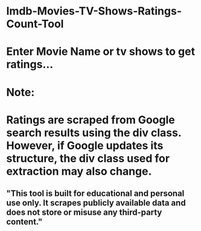 # Imdb-Movies-TV-Shows-Ratings-Count-Tool

# Enter Movie Name or tv shows to get ratings...

# Note:

# Ratings are scraped from Google search results using the div class. However, if Google updates its structure, the div class used for extraction may also change.

## "This tool is built for educational and personal use only. It scrapes publicly available data and does not store or misuse any third-party content."
